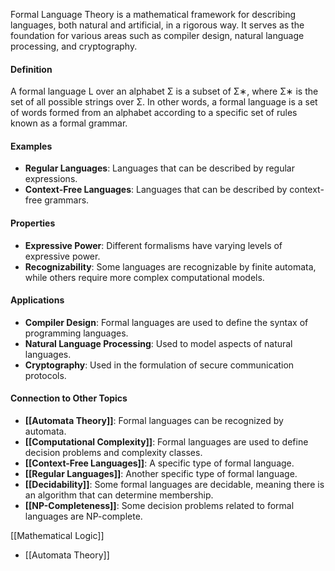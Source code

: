 Formal Language Theory is a mathematical framework for describing languages, both natural and artificial, in a rigorous way. It serves as the foundation for various areas such as compiler design, natural language processing, and cryptography.

#### Definition

A formal language L over an alphabet Σ is a subset of Σ∗, where Σ∗ is the set of all possible strings over Σ. In other words, a formal language is a set of words formed from an alphabet according to a specific set of rules known as a formal grammar.

#### Examples

- **Regular Languages**: Languages that can be described by regular expressions.
- **Context-Free Languages**: Languages that can be described by context-free grammars.

#### Properties

- **Expressive Power**: Different formalisms have varying levels of expressive power.
- **Recognizability**: Some languages are recognizable by finite automata, while others require more complex computational models.

#### Applications

- **Compiler Design**: Formal languages are used to define the syntax of programming languages.
- **Natural Language Processing**: Used to model aspects of natural languages.
- **Cryptography**: Used in the formulation of secure communication protocols.

#### Connection to Other Topics

- **[[Automata Theory]]**: Formal languages can be recognized by automata.
- **[[Computational Complexity]]**: Formal languages are used to define decision problems and complexity classes.
- **[[Context-Free Languages]]**: A specific type of formal language.
- **[[Regular Languages]]**: Another specific type of formal language.
- **[[Decidability]]**: Some formal languages are decidable, meaning there is an algorithm that can determine membership.
- **[[NP-Completeness]]**: Some decision problems related to formal languages are NP-complete.

 [[Mathematical Logic]]
- [[Automata Theory]]